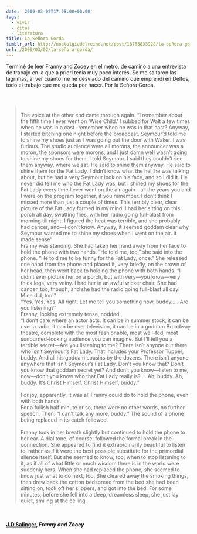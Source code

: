 ```yaml
---
date: '2009-03-02T17:08:00+00:00'
tags:
  - vivir
  - citas
  - literatura
title: La Señora Gorda
tumblr_url: http://nostalgiadelreino.net/post/18785833928/la-señora-gorda
url: /2009/03/02/la-señora-gorda/
---
```


<p>Terminé de leer <a href="http://en.wikipedia.org/wiki/Franny_and_Zooey">Franny and Zooey</a> en el metro, de camino a una entrevista de trabajo en la que a priori tenía muy poco interés. Se me saltaron las lágrimas, al ver cuánto me he desviado del camino que emprendí en Delfos, todo el trabajo que me queda por hacer. Por la Señora Gorda.<br/><br/><br/></p><blockquote><br/>The voice at the other end came through again. &ldquo;I remember about the fifth time I ever went on &lsquo;Wise Child.&rsquo; I subbed for Walt a few times when he was in a cast -remember when he was in that cast? Anyway, I started bitching one night before the broadcast. Seymour&rsquo;d told me to shine my shoes just as I was going out the door with Waker. I was furious. The studio audience were all morons, the announcer was a moron, the sponsors were morons, and I just damn well wasn&rsquo;t going to shine my shoes for them, I told Seymour. I said they couldn&rsquo;t see them anyway, where we sat. He said to shine them anyway. He said to shine them for the Fat Lady. I didn&rsquo;t know what the hell he was talking about, but he had a very Seymour look on his face, and so I did it. He never did tell me who the Fat Lady was, but I shined my shoes for the Fat Lady every time I ever went on the air again—all the years you and I were on the program together, if you remember. I don&rsquo;t think I missed more than just a couple of times. This terribly clear, clear picture of the Fat Lady formed in my mind. I had her sitting on this porch all day, swatting flies, with her radio going full-blast from morning till night. I figured the heat was terrible, and she probably had cancer, and—I don&rsquo;t know. Anyway, it seemed goddam clear why Seymour wanted me to shine my shoes when I went on the air. It made sense&rdquo; <br/>Franny was standing. She had taken her hand away from her face to hold the phone with two hands. &ldquo;He told me, too,&rdquo; she said into the phone. &ldquo;He told me to be funny for the Fat Lady, once.&rdquo; She released one hand from the phone and placed it, very briefly, on the crown of her head, then went back to holding the phone with both hands. &ldquo;I didn&rsquo;t ever picture her on a porch, but with very—you know—very thick legs, very veiny. I had her in an awful wicker chair. She had cancer, too, though, and she had the radio going full-blast all day! Mine did, too!&rdquo; <br/>&ldquo;Yes. Yes. Yes. All right. Let me tell you something now, buddy&hellip; . Are you listening?&rdquo; <br/>Franny, looking extremely tense, nodded. <br/>&ldquo;I don&rsquo;t care where an actor acts. It can be in summer stock, it can be over a radio, it can be over television, it can be in a goddam Broadway theatre, complete with the most fashionable, most well-fed, most sunburned-looking audience you can imagine. But I&rsquo;ll tell you a terrible secret—Are you listening to me? There isn&rsquo;t anyone out there who isn&rsquo;t Seymour&rsquo;s Fat Lady. That includes your Professor Tupper, buddy. And all his goddam cousins by the dozens. There isn&rsquo;t anyone anywhere that isn&rsquo;t Seymour&rsquo;s Fat Lady. Don&rsquo;t you know that? Don&rsquo;t you know that goddam secret yet? And don&rsquo;t you know—listen to me, now—don&rsquo;t you know who that Fat Lady really is? &hellip; Ah, buddy. Ah, buddy. It&rsquo;s Christ Himself. Christ Himself, buddy.&rdquo; <br/><br/>For joy, apparently, it was all Franny could do to hold the phone, even with both hands. <br/>For a fullish half minute or so, there were no other words, no further speech. Then: &ldquo;I can&rsquo;t talk any more, buddy.&rdquo; The sound of a phone being replaced in its catch followed. <br/><br/>Franny took in her breath slightly but continued to hold the phone to her ear. A dial tone, of course, followed the formal break in the connection. She appeared to find it extraordinarily beautiful to listen to, rather as if it were the best possible substitute for the primordial silence itself. But she seemed to know, too, when to stop listening to it, as if all of what little or much wisdom there is in the world were suddenly hers. When she had replaced the phone, she seemed to know just what to do next, too. She cleared away the smoking things, then drew back the cotton bedspread from the bed she had been sitting on, took off her slippers, and got into the bed. For some minutes, before she fell into a deep, dreamless sleep, she just lay quiet, smiling at the ceiling. <br/></blockquote><br/><br/><strong><a href="http://es.wikipedia.org/wiki/J._D._Salinger">J.D Salinger</a>, <em>Franny and Zooey</em></strong><div class="blogger-post-footer"><img width="1" height="1" src="https://blogger.googleusercontent.com/tracker/1180118427259117074-7450662308727573152?l=nostalgiadelreino.blogspot.com" alt=""/></div>